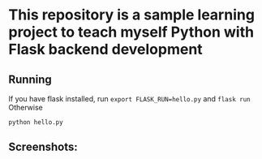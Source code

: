 # This repository is a sample learning project to teach myself Python with Flask backend development

## Running
If you have flask installed, run `export FLASK_RUN=hello.py` and `flask run`
Otherwise
```
python hello.py
```
## Screenshots:
